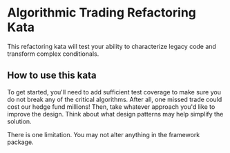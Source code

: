 # Algorithmic Trading Refactoring Kata 

This refactoring kata will test your ability to characterize legacy code and transform complex conditionals.

## How to use this kata

To get started, you'll need to add sufficient test coverage to make sure you do not break any of the critical algorithms. After all, one missed trade could cost our hedge fund millions! Then, take whatever approach you'd like to improve the design. Think about what design patterns may help simplify the solution.

There is one limitation. You may not alter anything in the framework package.

 